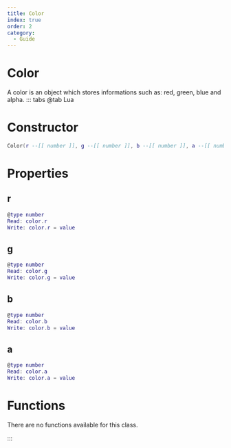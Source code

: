 ```yaml
---
title: Color
index: true
order: 2
category:
  - Guide
---
```


# Color
A color is an object which stores informations such as: red, green, blue and alpha.
::: tabs
@tab Lua
# Constructor
```lua
Color(r --[[ number ]], g --[[ number ]], b --[[ number ]], a --[[ number ]])
```
# Properties
## r 
```lua
@type number
Read: color.r
Write: color.r = value
```
## g 
```lua
@type number
Read: color.g
Write: color.g = value
```
## b 
```lua
@type number
Read: color.b
Write: color.b = value
```
## a 
```lua
@type number
Read: color.a
Write: color.a = value
```
# Functions
There are no functions available for this class.

:::